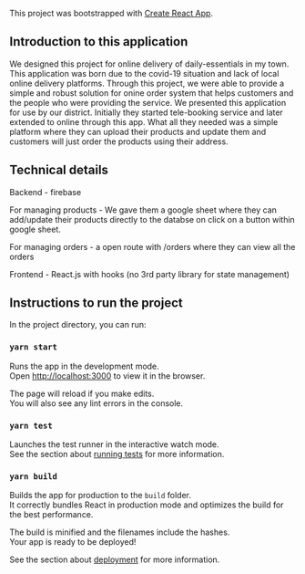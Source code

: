This project was bootstrapped with [Create React App](https://github.com/facebook/create-react-app).

## Introduction to this application

We designed this project for online delivery of daily-essentials in my town. This application was born due to the covid-19 situation and lack of local online delivery platforms. Through this project, we were able to provide a simple and robust solution for onine order system that helps customers and the people who were providing the service. We presented this application for use by our district. 
Initially they started tele-booking service and later extended to online through this app. What all they needed was a simple platform where they can upload their products and update them and customers will just order the products using their address.

## Technical details 
Backend - firebase

For managing products - We gave them a google sheet where they can add/update their products directly to the databse on click on a button within google sheet.

For managing orders - a open route with /orders where they can view all the orders

Frontend - React.js with hooks (no 3rd party library for state management)


## Instructions to run the project

In the project directory, you can run:

### `yarn start`

Runs the app in the development mode.<br />
Open [http://localhost:3000](http://localhost:3000) to view it in the browser.

The page will reload if you make edits.<br />
You will also see any lint errors in the console.

### `yarn test`

Launches the test runner in the interactive watch mode.<br />
See the section about [running tests](https://facebook.github.io/create-react-app/docs/running-tests) for more information.

### `yarn build`

Builds the app for production to the `build` folder.<br />
It correctly bundles React in production mode and optimizes the build for the best performance.

The build is minified and the filenames include the hashes.<br />
Your app is ready to be deployed!

See the section about [deployment](https://facebook.github.io/create-react-app/docs/deployment) for more information.




